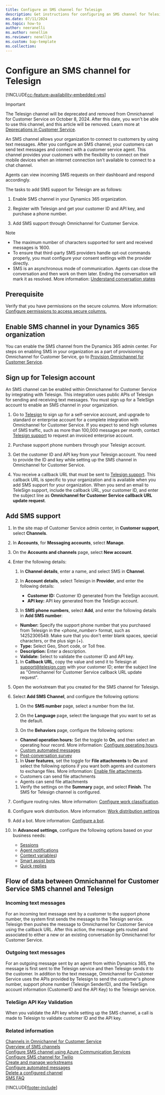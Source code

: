 ```yaml
---
title: Configure an SMS channel for Telesign
description: Get instructions for configuring an SMS channel for Telesign in Omnichannel for Customer Service.
ms.date: 07/11/2024
ms.topic: how-to
author: neeranelli
ms.author: nenellim
ms.reviewer: nenellim
ms.custom: bap-template
ms.collection:
---
```


# Configure an SMS channel for Telesign

[!INCLUDE[cc-feature-availability-embedded-yes](../../includes/cc-feature-availability-embedded-yes.md)]

> [!Important]
> The Telesign channel will be deprecated and removed from Omnichannel for Customer Service on October 8, 2024. After this date, you won't be able to use this channel, and this article will be removed. Learn more at [Deprecations in Customer Service](../implement/deprecations-customer-service.md).

An SMS channel allows your organization to connect to customers by using text messages. After you configure an SMS channel, your customers can send text messages and connect with a customer service agent. This channel provides your customers with the flexibility to connect on their mobile devices when an internet connection isn't available to connect to a chat channel.

Agents can view incoming SMS requests on their dashboard and respond accordingly.

The tasks to add SMS support for Telesign are as follows:

1. Enable SMS channel in your Dynamics 365 organization.

2. Register with Telesign and get your customer ID and API key, and purchase a phone number.

3. Add SMS support through Omnichannel for Customer Service.

> [!NOTE]
>
> - The maximum number of characters supported for sent and received messages is 1600.
> - To ensure that third-party SMS providers handle opt-out commands properly, you must configure your consent settings with the provider directly.
> - SMS is an asynchronous mode of communication. Agents can close the conversation and then work on them later. Ending the conversation will mark it as resolved. More information: [Understand conversation states](../use/oc-conversation-state.md)

## Prerequisite

Verify that you have permissions on the secure columns. More information: [Configure permissions to access secure columns.](../implement/add-users-assign-roles.md#configure-permissions-to-access-secure-columns)

## Enable SMS channel in your Dynamics 365 organization

You can enable the SMS channel from the Dynamics 365 admin center. For steps on enabling SMS in your organization as a part of provisioning Omnichannel for Customer Service, go to [Provision Omnichannel for Customer Service](../implement/omnichannel-provision-license.md).


## Sign up for Telesign account

An SMS channel can be enabled within Omnichannel for Customer Service by integrating with Telesign. This integration uses public APIs of Telesign for sending and receiving text messages. You must sign up for a TeleSign account to enable an SMS channel in your organization.

1. Go to [Telesign](https://go.microsoft.com/fwlink/p/?linkid=2127719) to sign up for a self-service account, and upgrade to standard or enterprise account for a complete integration with Omnichannel for Customer Service. If you expect to send high volumes of SMS traffic, such as more than 100,000 messages per month, contact [Telesign support](mailto:support@telesign.com) to request an invoiced enterprise account.

2. Purchase support phone numbers through your Telesign account.

3. Get the customer ID and API key from your Telesign account. You need to provide the ID and key while setting up the SMS channel in Omnichannel for Customer Service.

4. You receive a callback URL that must be sent to [Telesign support](mailto:support@telesign.com). This callback URL is specific to your organization and is available when you add SMS support for your organization. When you send an email to TeleSign support, include the callback URL, your customer ID, and enter the subject line as **Omnichannel for Customer Service callback URL update request**.

## Add SMS support

1. In the site map of Customer Service admin center, in **Customer support**, select **Channels**.
    
1. In **Accounts**, for **Messaging accounts**, select **Manage**.
   
1. On the **Accounts and channels** page, select **New account**.

1. Enter the following details:

   1. In **Channel details**, enter a name, and select SMS in **Channel**.

   1. In **Account details**, select Telesign in **Provider**, and enter the following details:
      - **Customer ID:** Customer ID generated from the TeleSign account.
      - **API key:** API key generated from the TeleSign account.

   1. In **SMS phone numbers**, select **Add**, and enter the following details in **Add SMS number**:
    - **Number:** Specify the support phone number that you purchased from Telesign in the *<phone_number>* format, such as 14252306549. Make sure that you don't enter blank spaces, special characters, or the plus sign (+).
    - **Type:** Select Geo, Short code, or Toll free.
    - **Description:** Enter a description.
    - **Validate:** Select to validate the customer ID and API key.
   
   1. In **Callback URL**, copy the value and send it to Telesign at [support@telesign.com](mailto:support@telesign.com) with your customer ID; enter the subject line as "Omnichannel for Customer Service callback URL update request".

1. Open the workstream that you created for the SMS channel for Telesign.

1. Select **Add SMS Channel**, and configure the following options:
   
   1. On the **SMS number** page, select a number from the list.
   
   1. On the **Language** page, select the language that you want to set as the default.
   
   1. On the **Behaviors** page, configure the following options:
     - **Channel operation hours:** Set the toggle to **On**, and then select an operating hour record. More information: [Configure operating hours](create-operating-hours.md).
     - [Custom automated messages](configure-automated-message.md)
     - [Post-conversation survey](configure-post-conversation-survey.md)
   
   1. In **User features**, set the toggle for **File attachments** to **On** and select the following options if you want both agents and customers to exchange files. More information: [Enable file attachments](enable-file-attachments.md).
     - Customers can send file attachments
     - Agents can send file attachments
   
   1. Verify the settings on the **Summary** page, and select **Finish**. The SMS for Telesign channel is configured.

1. Configure routing rules. More information: [Configure work classification](configure-work-classification.md).

1. Configure work distribution. More information: [Work distribution settings](create-workstreams.md#configure-work-distribution)

1. Add a bot. More information: [Configure a bot](create-workstreams.md#add-a-bot-to-a-workstream).

1. In **Advanced settings**, configure the following options based on your business needs:
   - [Sessions](session-templates.md)
   - [Agent notifications](notification-templates.md#out-of-the-box-notification-templates)
   - [Context variables](manage-context-variables.md#add-context-variables))
   - [Smart assist bots](../develop/smart-assist-bot.md)
   - [Quick replies](create-quick-replies.md)

## Flow of data between Omnichannel for Customer Service SMS channel and Telesign

### Incoming text messages

For an incoming text message sent by a customer to the support phone number, the system first sends the message to the Telesign service. Telesign then pushes the message to Omnichannel for Customer Service using the callback URL. After this action, the message gets routed and associated to either a new or an existing conversation by Omnichannel for Customer Service.

### Outgoing text messages

For an outgoing message sent by an agent from within Dynamics 365, the message is first sent to the Telesign service and then Telesign sends it to the customer. In addition to the text message, Omnichannel for Customer Service uses the APIs provided by Telesign to send the customer's phone number, support phone number (Telesign SenderID), and the TeleSign account information (CustomerID and the API Key) to the Telesign service.

### TeleSign API Key Validation

When you validate the API key while setting up the SMS channel, a call is made to Telesign to validate customer ID and the API key.

### Related information

[Channels in Omnichannel for Customer Service](../use/channels.md)  
[Overview of SMS channels](../use/sms-channel-overview.md)  
[Configure SMS channel using Azure Communication Services](configure-sms-channel-acs.md)  
[Configure SMS channel for Twilio](Configure-sms-channel-twilio.md)  
[Create and manage workstreams](create-workstreams.md)  
[Configure automated messages](configure-automated-message.md)  
[Delete a configured channel](delete-channel.md)  
[SMS FAQ](faqs.md#sms)  

[!INCLUDE[footer-include](../../includes/footer-banner.md)]
